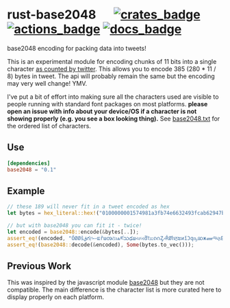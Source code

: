 # rust-base2048 &emsp; [![crates_badge]][crates_url] [![actions_badge]][actions_url] [![docs_badge]][docs_url]


[actions_badge]: https://github.com/LLFourn/rust-base2048/workflows/Rust/badge.svg
[actions_url]: https://github.com/LLFourn/rust-base2048/actions
[crates_badge]: https://img.shields.io/crates/v/base2048.svg
[crates_url]: https://crates.io/crates/base2048
[docs_badge]: https://docs.rs/base2048/badge.svg
[docs_url]: https://docs.rs/base2048

base2048 encoding for packing data into tweets!

This is an experimental module for encoding chunks of 11 bits into a single character [as
counted by twitter](https://developer.twitter.com/en/docs/basics/counting-characters).
This allows you to encode 385 (280 * 11  / 8) bytes in tweet.
The api will probably remain the same but the encoding may very well change! YMV.

I've put a bit of effort into making sure all the characters used are visible to people running with standard font packages on most platforms. **please open an issue with info about your device/OS if a character is not showing properly (e.g. you see a box looking thing).**
See [base2048.txt](./base2048.txt) for the ordered list of characters.

## Use

``` toml
[dependencies]
base2048 = "0.1"
```

## Example

```rust
// these 189 will never fit in a tweet encoded as hex
let bytes = hex_literal::hex!("0100000001574981a3fb74e6632493fcab62947b07a6c228c2b9d840893ff1e7c4f143723c010000006a47304402201f2fc511e390f5dcecf5f0fcb627faff9c0acec671bf372c49e30b43cab048ff02200a10eefea2f2c7b1c5a1603b73dc4d3175b9a416db0acfedf9bf443c0be219c90121031132f6c2139c199a18bfe1fb7f7eb5d1daaf8d4d2e03bf11e833a13e62268fb5ffffffff01eda54e020000000017a914582e495bd15671cc7344ff54104a4d3e6468fff08700000000");

// but with base2048 you can fit it - twice!
let encoded = base2048::encode(&bytes[..]);
assert_eq!(encoded, "ŐØØŝقగސץແȑɯၻଥѩཛသఢшચબƌইಖၵဂȤމŘØŉਠະиǐƆԛҧဆжணལણБדڿۀ؎ӭಋހഐӣॵܡǁӏџၦݑǩƿڼݯӦસͰӟٹІɼಆମভଫదআภมǏۍโകКШΟछෂЫरഇܥۀɅఌგஏලڥҹӿϷݘঐؾЋǑবא٭٭ნЅৎ؋ۂØØƦযݩΆѮယઌȮϥǧཌǊҲқಠސၯȨØØØ");
assert_eq!(base2048::decode(&encoded), Some(bytes.to_vec()));
```
## Previous Work

This was inspired by the javascript module [base2048](https://github.com/qntm/base2048) but they are not compatible.
The main difference is the character list is more curated here to display properly on each platform.
